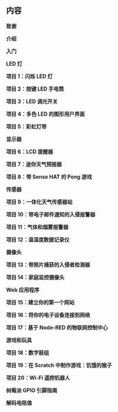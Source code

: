 ## **内容**

**致谢**

**介绍**

**入门**

**LED 灯**

**项目 1：闪烁 LED 灯**

**项目 2：按键 LED 手电筒**

**项目 3：LED 调光开关**

**项目 4：多色 LED 的图形用户界面**

**项目 5：彩虹灯带**

**显示器**

**项目 6：LCD 提醒器**

**项目 7：迷你天气预报器**

**项目 8：带 Sense HAT 的 Pong 游戏**

**传感器**

**项目 9：一体化天气传感器站**

**项目 10：带电子邮件通知的入侵报警器**

**项目 11：气体和烟雾报警器**

**项目 12：温湿度数据记录仪**

**摄像头**

**项目 13：带照片捕获的入侵者检测器**

**项目 14：家庭监控摄像头**

**Web 应用程序**

**项目 15：建立你的第一个网站**

**项目 16：将你的电子设备连接到网络**

**项目 17：基于 Node-RED 的物联网控制中心**

**游戏和玩具**

**项目 18：数字鼓组**

**项目 19：在 Scratch 中制作游戏：饥饿的猴子**

**项目 20：Wi-Fi 遥控机器人**

**树莓派 GPIO 引脚指南**

**解码电阻值**
